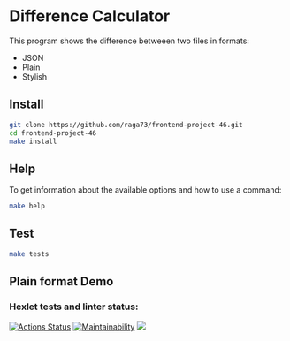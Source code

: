 # Difference Calculator
This program shows the difference betweeen two files in formats:
  - JSON
  - Plain
  - Stylish

## Install
```sh
git clone https://github.com/raga73/frontend-project-46.git
cd frontend-project-46
make install
```
## Help
To get information about the available options and how to use a command:
```sh
make help
```

## Test
```sh
make tests
```
## Plain format Demo
<script src="https://asciinema.org/a/693915.js" id="asciicast-693915" async="true"></script>



### Hexlet tests and linter status:
[![Actions Status](https://github.com/raga73/frontend-project-46/actions/workflows/hexlet-check.yml/badge.svg)](https://github.com/raga73/frontend-project-46/actions) [![Maintainability](https://api.codeclimate.com/v1/badges/2a9aacb2892dfc3a5ec8/maintainability)](https://codeclimate.com/github/raga73/frontend-project-46/maintainability)
<a href="https://codeclimate.com/github/raga73/frontend-project-46/test_coverage"><img src="https://api.codeclimate.com/v1/badges/2a9aacb2892dfc3a5ec8/test_coverage" /></a>
